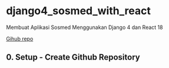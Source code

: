 # django4_sosmed_with_react
Membuat Aplikasi Sosmed Menggunakan Django 4 dan React 18

[Gihub repo](https://github.com/gurnitha/django4_sosmed_with_react)


## 0. Setup - Create Github Repository
